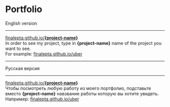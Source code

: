 # Portfolio
English version
___
[finalepta.github.io/**{project-name}**](https://finalepta.github.io/index.html)    
In order to see my project, type in **{project-name}** name of the project you want to see.    
For example: [finalepta.github.io/uber](https://finalepta.github.io/uber)  
___
Русская версия   
___
[finalepta.github.io/**{project-name}**](https://finalepta.github.io/index.html)    
Чтобы посмотреть любую работу из моего портфолио, подставьте вместо **{project-name}** навзвание работы которую вы хотите увидеть.     
Например: [finalepta.github.io/uber](https://finalepta.github.io/uber)     
